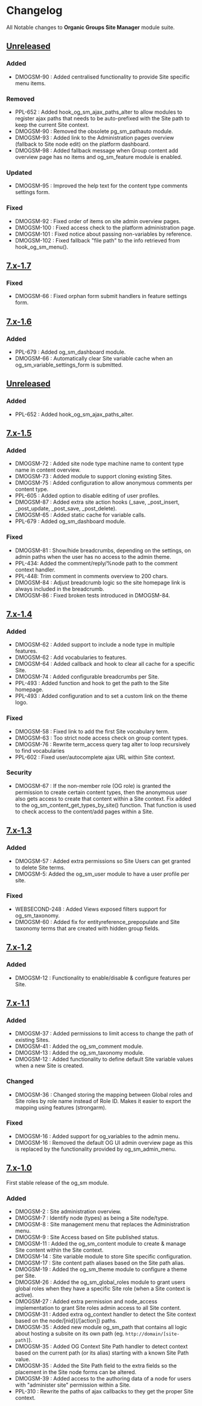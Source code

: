 # Changelog
All Notable changes to **Organic Groups Site Manager** module suite.




## [Unreleased]
### Added
- DMOGSM-90 : Added centralised functionality to provide Site specific menu 
  items.


### Removed 
- PPL-652 : Added hook_og_sm_ajax_paths_alter to allow modules to register 
  ajax paths that needs to be auto-prefixed with the Site path to keep the 
  current Site context.
- DMOGSM-90 : Removed the obsolete pg_sm_pathauto module.
- DMOGSM-93 : Added link to the Administration pages overview (fallback to 
  Site node edit) on the platform dashboard.
- DMOGSM-98 : Added fallback message when Group content add overview page has
  no items and og_sm_feature module is enabled.


### Updated
- DMOGSM-95 : Improved the help text for the content type comments settings 
  form. 


### Fixed
- DMOGSM-92 : Fixed order of items on site admin overview pages.
- DMOGSM-100 : Fixed access check to the platform administration page.
- DMOGSM-101 : Fixed notice about passing non-variables by reference.
- DMOGSM-102 : Fixed fallback "file path" to the info retrieved from 
  hook_og_sm_menu().




## [7.x-1.7]
### Fixed
- DMOGSM-66 : Fixed orphan form submit handlers in feature settings form.




## [7.x-1.6]
### Added
- PPL-679 : Added og_sm_dashboard module.
- DMOGSM-66 : Automatically clear Site variable cache when an
  og_sm_variable_settings_form is submitted. 




## [Unreleased]
### Added
- PPL-652 : Added hook_og_sm_ajax_paths_alter.




## [7.x-1.5]
### Added
- DMOGSM-72 : Added site node type machine name to content type name in content
  overview.
- DMOGSM-73 : Added module to support cloning existing Sites.
- DMOGSM-75 : Added configuration to allow anonymous comments per content type.
- PPL-605 : Added option to disable editing of user profiles.
- DMOGSM-87 : Added extra site action hooks (_save, _post_insert, _post_update,
  _post_save, _post_delete).
- DMOGSM-65 : Added static cache for variable calls.
- PPL-679 : Added og_sm_dashboard module.


### Fixed
- DMOGSM-81 : Show/hide breadcrumbs, depending on the settings, on admin paths
  when the user has no access to the admin theme.
- PPL-434: Added the comment/reply/%node path to the comment context handler.
- PPL-448: Trim comment in comments overview to 200 chars.
- DMOGSM-84 : Adjust breadcrumb logic so the site homepage link is always
  included in the breadcrumb.
- DMOGSM-86 : Fixed broken tests introduced in DMOGSM-84.




## [7.x-1.4]
### Added
- DMOGSM-62 : Added support to include a node type in multiple features.
- DMOGSM-62 : Add vocabularies to features.
- DMOGSM-64 : Added callback and hook to clear all cache for a specific Site.
- DMOGSM-74 : Added configurable breadcrumbs per Site.
- PPL-493 : Added function and hook to get the path to the Site homepage.
- PPL-493 : Added configuration and to set a custom link on the theme logo.


### Fixed
- DMOGSM-58 : Fixed link to add the first Site vocabulary term.
- DMOGSM-63 : Too strict node access check on group content types.
- DMOGSM-76 : Rewrite term_access query tag alter to loop recursively to find
  vocabularies
- PPL-602 : Fixed user/autocomplete ajax URL within Site context.


### Security
- DMOGSM-67 : If the non-member role (OG role) is granted the permission to
  create certain content types, then the anonymous user also gets access to
  create that content within a Site context.
  Fix added to the og_sm_content_get_types_by_site() function. That function is
  used to check access to the content/add pages within a Site.




## [7.x-1.3]
### Added
- DMOGSM-57 : Added extra permissions so Site Users can get granted to delete
  Site terms.
- DMOGSM-5: Added the og_sm_user module to have a user profile per site.


### Fixed
- WEBSECOND-248 : Added Views exposed filters support for og_sm_taxonomy.
- DMOGSM-60 : Added fix for entityreference_prepopulate and Site taxonomy terms
  that are created with hidden group fields.




## [7.x-1.2]
### Added
- DMOGSM-12 : Functionality to enable/disable & configure features per Site.




## [7.x-1.1]
### Added
- DMOGSM-37 : Added permissions to limit access to change the path of existing
  Sites.
- DMOGSM-41 : Added the og_sm_comment module.
- DMOGSM-13 : Added the og_sm_taxonomy module.
- DMOGSM-12 : Added functionality to define default Site variable values when a
  new Site is created.


### Changed
- DMOGSM-36 : Changed storing the mapping between Global roles and Site roles by
  role name instead of Role ID. Makes it easier to export the mapping using
  features (strongarm).


### Fixed
- DMOGSM-16 : Added support for og_variables to the admin menu.
- DMOGSM-16 : Removed the default OG UI admin overview page as this is replaced
  by the functionality provided by og_sm_admin_menu.




## [7.x-1.0]
First stable release of the og_sm module.


### Added
- DMOGSM-2 : Site administration overview.
- DMOGSM-7 : Identify node (types) as being a Site node/type.
- DMOGSM-8 : Site management menu that replaces the Administration menu.
- DMOGSM-9 : Site Access based on Site published status.
- DMOGSM-11 : Added the og_sm_content module to create & manage Site content
  within the Site context.
- DMOGSM-14 : Site variable module to store Site specific configuration.
- DMOGSM-17 : Site content path aliases based on the Site path alias.
- DMOGSM-19 : Added the og_sm_theme module to configure a theme per Site.
- DMOGSM-26 : Added the og_sm_global_roles module to grant users global roles
  when they have a specific Site role (when a Site context is active).
- DMOGSM-27 : Added extra permission and node_access implementation to grant
  Site roles admin access to all Site content.
- DMOGSM-31 : Added extra og_context handler to detect the Site context based on
  the node/\[nid](/\[action]) paths.
- DMOGSM-35 : Added new module og_sm_path that contains all logic about hosting
  a subsite on its own path (eg. `http://domain/[site-path]`).
- DMOGSM-35 : Added OG Context Site Path handler to detect context based on the
  current path (or its alias) starting with a known Site Path value.
- DMOGSM-35 : Added the Site Path field to the extra fields so the placement in
  the Site node forms can be altered.
- DMOGSM-39 : Added access to the authoring data of a node for users with
  "administer site" permission within a Site.
- PPL-310 : Rewrite the paths of ajax callbacks to they get the proper Site
  context.




[Unreleased]: https://bitbucket.org/digipolisgent/drupal_module_og-sm/branches/compare/develop%0Dmaster
[7.x-1.7]: https://bitbucket.org/digipolisgent/drupal_module_og-sm/branches/compare/7.x-1.7%0D7.x-1.6#diff
[7.x-1.6]: https://bitbucket.org/digipolisgent/drupal_module_og-sm/branches/compare/7.x-1.6%0D7.x-1.5#diff
[7.x-1.5]: https://bitbucket.org/digipolisgent/drupal_module_og-sm/branches/compare/7.x-1.5%0D7.x-1.4#diff
[7.x-1.4]: https://bitbucket.org/digipolisgent/drupal_module_og-sm/branches/compare/7.x-1.4%0D7.x-1.3#diff
[7.x-1.3]: https://bitbucket.org/digipolisgent/drupal_module_og-sm/branches/compare/7.x-1.3%0D7.x-1.2#diff
[7.x-1.2]: https://bitbucket.org/digipolisgent/drupal_module_og-sm/branches/compare/7.x-1.2%0D7.x-1.1#diff
[7.x-1.1]: https://bitbucket.org/digipolisgent/drupal_module_og-sm/branches/compare/7.x-1.1%0D7.x-1.0#diff
[7.x-1.0]: https://bitbucket.org/digipolisgent/drupal_module_og-sm/commits/tag/7.x-1.0
